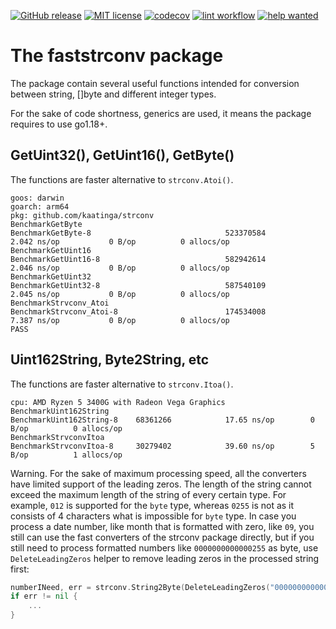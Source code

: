 [![GitHub release](https://img.shields.io/github/release/kaatinga/strconv.svg)](https://github.com/kaatinga/strconv/releases)
[![MIT license](https://img.shields.io/badge/License-MIT-blue.svg)](https://github.com/kaatinga/strconv/blob/main/LICENSE)
[![codecov](https://codecov.io/gh/kaatinga/strconv/branch/main/graph/badge.svg?token=TL88FINYP4)](https://codecov.io/gh/kaatinga/strconv)
[![lint workflow](https://github.com/kaatinga/strconv/actions/workflows/golangci-lint.yml/badge.svg)](https://github.com/kaatinga/strconv/actions?query=workflow%3Alinter)
[![help wanted](https://img.shields.io/badge/Help%20wanted-True-yellow.svg)](https://github.com/kaatinga/strconv/issues?q=is%3Aopen+is%3Aissue+label%3A%22help+wanted%22)

# The faststrconv package

The package contain several useful functions intended for conversion between string,
[]byte and different integer types.

For the sake of code shortness, generics are used, it means the package requires to use go1.18+.

## GetUint32(), GetUint16(), GetByte()

The functions are faster alternative to `strconv.Atoi()`.

```
goos: darwin
goarch: arm64
pkg: github.com/kaatinga/strconv
BenchmarkGetByte
BenchmarkGetByte-8                             	523370584	         2.042 ns/op	       0 B/op	       0 allocs/op
BenchmarkGetUint16
BenchmarkGetUint16-8                           	582942614	         2.046 ns/op	       0 B/op	       0 allocs/op
BenchmarkGetUint32
BenchmarkGetUint32-8                           	587540109	         2.045 ns/op	       0 B/op	       0 allocs/op
BenchmarkStrvconv_Atoi
BenchmarkStrvconv_Atoi-8                       	174534008	         7.387 ns/op	       0 B/op	       0 allocs/op
PASS
```

## Uint162String, Byte2String, etc

The functions are faster alternative to `strconv.Itoa()`.

```
cpu: AMD Ryzen 5 3400G with Radeon Vega Graphics    
BenchmarkUint162String
BenchmarkUint162String-8   	68361266	        17.65 ns/op	       0 B/op	       0 allocs/op
BenchmarkStrvconvItoa
BenchmarkStrvconvItoa-8    	30279402	        39.60 ns/op	       5 B/op	       1 allocs/op
```

Warning. For the sake of maximum processing speed, all the converters have limited support of the leading zeros.
The length of the string cannot exceed the maximum length of the string of every certain type. For example, `012` is
supported for the `byte` type, whereas `0255` is not as it consists of 4 characters what is impossible for `byte` type.
In case you process a date number, like month that is formatted with zero, like `09`, you still can use the fast
converters of the strconv package directly, but if you still need to process formatted numbers like `0000000000000255` as byte, use
`DeleteLeadingZeros` helper to remove leading zeros in the processed string first:

```go
numberINeed, err = strconv.String2Byte(DeleteLeadingZeros("0000000000000255"))
if err != nil {
	...
}
```